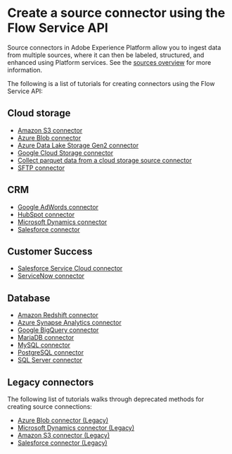 # Create a source connector using the Flow Service API

Source connectors in Adobe Experience Platform allow you to ingest data from multiple sources, where it can then be labeled, structured, and enhanced using Platform services. See the [sources overview](../../../technical_overview/acp_connectors_overview/acp-connectors-overview.md) for more information.

The following is a list of tutorials for creating connectors using the Flow Service API:

## Cloud storage

- [Amazon S3 connector](./cloud-storages/s3-api-tutorial.md)
- [Azure Blob connector](./cloud-storages/blob-api-tutorial.md)
- [Azure Data Lake Storage Gen2 connector](./cloud-storages/adls-gen2-api-tutorial.md)
- [Google Cloud Storage connector](./cloud-storages/google-cloud-api-tutorial.md)
- [Collect parquet data from a cloud storage source connector](./cloud-storages/parquet-ingestion-tutorial.md)
- [SFTP connector](./cloud-storages/sftp-api-tutorial.md)

## CRM

- [Google AdWords connector](./crm/google-adwords-api-tutorial.md)
- [HubSpot connector](./crm/hubspot-api-tutorial.md)
- [Microsoft Dynamics connector](./crm/dynamics-api-tutorial.md)
- [Salesforce connector](./crm/salesforce-api-tutorial.md)

## Customer Success

- [Salesforce Service Cloud connector](./customer-success/salesforce-service-cloud-api-tutorial.md)
- [ServiceNow connector](./customer-success/service-now-api-tutorial.md)

## Database

- [Amazon Redshift connector](./database-nosql/amazon-redshift-api-tutorial.md)
- [Azure Synapse Analytics connector](./database-nosql/azure-synapse-analytics-api-tutorial.md)
- [Google BigQuery connector](./database-nosql/google-bigquery-api-tutorial.md)
- [MariaDB connector](./database-nosql/mariadb-api-tutorial.md)
- [MySQL connector](./database-nosql/mysql-db-api-tutorial.md)
- [PostgreSQL connector](./database-nosql/psql-api-tutorial.md)
- [SQL Server connector](./database-nosql/sql-server-api-tutorial.md)

## Legacy connectors

The following list of tutorials walks through deprecated methods for creating source connections:

- [Azure Blob connector (Legacy)](../../creating_a_connector_tutorial/ACP_azure_blob_connector_tutorial.md)
- [Microsoft Dynamics connector (Legacy)](../../creating_a_connector_tutorial/ACP_dynamic_connector_tutorial.md)
- [Amazon S3 connector (Legacy)](../../creating_a_connector_tutorial/ACP_s3_connector_tutorial.md)
- [Salesforce connector (Legacy)](../../creating_a_connector_tutorial/ACP_salesforce_connector_tutorial.md)